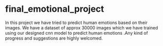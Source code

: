 # final_emotional_project
In this project we have tried to predict human emotions based on their images. We have a dataset of approx 30000 images which we have trained using our designed cnn model to predict human emotions .Any kind of progress and suggestions are highly welcomed. 

